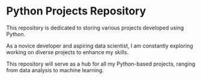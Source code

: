 # Python Projects Repository

This repository is dedicated to storing various projects developed using Python. 

As a novice developer and aspiring data scientist, I am constantly exploring working on diverse projects to enhance my skills. 

This repository will serve as a hub for all my Python-based projects, ranging from data analysis to machine learning.

